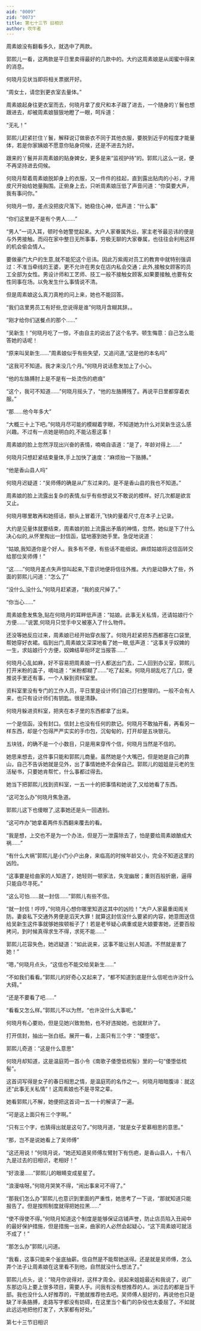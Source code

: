 ```yaml
---
aid: "0009"
zid: "0073"
title: 第七十三节 旧相识
author: 吹牛者
---
```


周素娘没有翻看多久，就选中了两款。

郭熙儿一看，这两款是平日里卖得最好的几款中的。大约这周素娘是从闺蜜中得来的消息。

何晓月见状当即将相关票据开好。

“周女士，请您到更衣室去量体。”

周素娘起身往更衣室而去，何晓月拿了皮尺和本子跟了进去，一个随身的丫鬟也想跟进去，却被周素娘狠狠地瞪了一眼，呵斥道：

“无礼！”

郭熙儿赶紧拦住丫鬟，解释说订做亵衣不同于其他衣服，要脱到近乎的程度才能量体，若是你家姨娘不愿意你贴身伺候，还是不进去为好。

跟来的丫鬟并非周素娘的贴身婢女，更多是来“监视护持”的。郭熙儿这么一说，便不再坚持进去伺候。

何晓月帮着周素娘脱卸身上的衣服，又一件件的挂起，直到露出贴肉的小衫，才用皮尺开始给她量胸围。正俯身上去，只听周素娘压低了声音问道：“你莫要大声，我有事问你。”

何晓月一惊，差点没把皮尺落下。她稳住心神，低声道：“什么事”

“你们这里是不是有个男人……”

“男人”一词入耳，顿时令她警觉起来。大户人家眷属外出，家主老爷最忌讳的便是与外男接触。而闷在家中整日无所事事，穷极无聊的大家眷属，也往往会利用这样的机会偷会情人。

要做豪门大户的生意,就不能犯这个忌讳。因此万紫阁对员工的教育中就特别强调过：不准当牵线的王婆，更不允许在男女在店内私会交通；此外,接触女顾客的员工全部为女性。男设计师和工艺师、技工一般不接触女顾客,如果要接触,也要有女性同事在场。以免发生什么事情说不清。

但是周素娘这么真刀真枪的问上来，她也不能回答。

“我们店里男员工有好些,您说得是谁”何晓月含糊其辞。。

“刚才给你们送餐点的那个……”

“吴新生！”何晓月吃了一惊，不由自主的说出了这个名字。顿生悔意：自己怎么能答她的话呢！

“原来叫吴新生……”周素娘似乎有些失望，又追问道,“这是他的本名吗”

“这我可不知道。我才来没几个月。”何晓月说话愈发加上了小心。

“他的左胳膊肘上是不是有一处烫伤的疤痕”

“这个，我可不知道……”何晓月摇头了，“他的左胳膊残了。再说平日里都穿着衣服。”

“那……他今年多大”

“大概三十上下吧。”何晓月尽可能的模糊着字眼，不知道她为什么对吴新生这么感兴趣。不过有一点她是明白的,不能沾惹这事！

周素娘的脸上忽然浮现出兴奋的表情，喃喃自语道：“是了，年龄对得上……”

何晓月只想赶紧结束量体,手上加快了速度：“麻烦抬一下胳膊。”

“他是香山县人吗”

何晓月迟疑道：“吴师傅的确是从广东过来的。是不是香山县的我也不知道。”

周素娘的脸上流露出复杂的表情,似乎有些想说又不敢说的模样。好几次都是欲言又止。

何晓月哪里敢再和她搭话，额头上冒着汗,飞快的量着尺寸,在本子上记录。

大约是见量体就要结束，周素娘的脸上流露出矛盾的神情，忽然，她似是下了什么决心似的,从怀里掏出一封信函，猛地塞到她手里。急促地说道：

“姑娘,我知道你是个好人。我多有不便，有些话不能细说。麻烦姑娘将这信函转交给那位吴师傅！”

“这……”何晓月差点失声惊叫起来,下意识地便将信往外推。大约是动静大了些，外面的郭熙儿问道：“怎么了”

“没什么,没什么,”何晓月赶紧道，“我的皮尺掉了。”

“你当心……”

周素娘愈发焦急,贴在何晓月的耳畔低声道：“姑娘。此事无关私情，还请姑娘行个方便……”说罢,何晓月只觉手中又被塞入了什么物件。



还没等她反应过来，周素娘已经开始穿衣服了。何晓月赶紧把东西都塞在口袋里,帮她穿好衣裙。临到出门,周素娘又深深地看了她一眼,低声道：“这事关乎奴婢的一生，求姑娘行个方便，奴婢结草衔环定当报答……”

何晓月心乱如麻，好不容易把周素娘一行人都送出门去，二人回到办公室，郭熙儿打开米粉的盖子，嘀咕道：“米粉都糊了……”吃了起来。何晓月胡乱吃了几口，便推说手里还有事，一个人躲到资料室里。

资料室里没有专门的工作人员，平日里是设计师们自己打扫整理的。一般不会有人来，也只有设计师们有钥匙。很是清静。

何晓月躲进资料室，把夹在本子里的东西都拿了出来。

一个是信函，没有封口。信封上也没有任何的款记。何晓月不敢抽开看，再看另一样东西，却是个包得严严实实的手巾包，沉甸甸的，打开却是五块银元。

五块钱，的确不是一个小数目，只是用来穿传个信，何晓月当然是不信的。

她思来想去，这件事只能和郭熙儿商量。虽然她是个大嘴巴，但是她是自己的靠山，自己不告诉她就是见外，出了事情她绝不会保自己。郭熙儿的姐姐是元老的生活秘书，只要她肯帮忙，什么事都过得去。

她当下把郭熙儿找到资料室，一五一十的把事情和她说了,又给她看了东西。

“这可怎么办”何晓月焦急道。

郭熙儿这下也傻眼了,这事她还是头一回遇到。

“这可咋办”她拿着两件东西翻来覆去的看。

“我是想，上交也不是为一个办法，但是万一泄露除去了，怕是要给周素娘酿成大祸……”

“有什么大祸”郭熙儿是小门小户出身，来临高的时候年龄又小，完全不知道这里的凶险。

“这事要是给曲家的人知道了，她轻则一顿家法，失宠幽居；重则百般折磨，逼得只能自尽寻死。”

“这么可怕……就一封信……”郭熙儿有些不信。

“就一封信！哼哼，”何晓月心想你哪里知道这其中的凶险！“大户人家最重闺阁关防。妻妾私下交通外男便是滔天大罪！就算这封信没什么要紧的内容，她意图送信给吴新生这件事就够她挨顿板子了！若是老爷疑心病重或是大娘要害她，还要百般拷问，到时候真得求生不得，求死不能……”

郭熙儿花容失色，她迟疑道：“如此说来，这事不能让别人知道。不然就是害了她！”

“嗯，”何晓月点头，“这信也不能交给吴新生……”

“不如我们看看。”郭熙儿的好奇心又起来了，“都不知道到底是什么信呢也许没什么大碍。”

“还是不要看了吧……”

“看看又怎么样。”郭熙儿不以为然，“也许没什么大事呢。”

何晓月有心要劝，但是见她兴致勃勃，也不好违拗她，也就默许了。

打开信封，抽出一张白纸。展开一看，上面只有三个字：“倭堕低”。

郭熙儿奇道：“这是什么意思”

何晓月却知道，这是温庭筠一首小令《南歌子倭堕低梳髻》里的一句“倭堕低梳髻”。

这首词写得是女子的春日相思之情，是温庭筠的名作之一。何晓月暗暗腹诽：就这还“此事无关私情”！这周素娘也不是寻常之辈。

她看郭熙儿不解，她便把这首词一五一十的解读了一遍。

“可是这上面只有三个字啊。”

“只有三个字，也猜得出就是这句了。”何晓月道，“就是女子爱慕相思的意思。”

“那，岂不是说她看上了吴师傅”

“这还用说！”何晓月说，“她还知道吴师傅左臂肘下有伤疤，是香山县人，十有八九是过去的旧相识，老相好！”

“好浪漫……”郭熙儿的眼睛变成星星了。

“浪漫啥呀。”何晓月哭笑不得，“闹出事来可不得了。”

“那我们怎么办”郭熙儿也意识到里面的严重性，她思考了一下说，“那就知道只能报告了。但是按照制度就得把她拉黑……”

“使不得使不得。”何晓月知道这个制度是能够保证店铺声誉，防止店员陷入丑闻中的最好保护措施，但是措施一出来，曲家的人必然会起疑心，“这下周素娘可就活不成了！”

“那怎么办”郭熙儿问道。

“我看，这事只能来个釜底抽薪。信自然是不能帮她送得。还是就是吴师傅，怎么弄个法子让周素娘在这里看不到他，自然就没什么想法了。”

郭熙儿点头，说：“晓月你说得对，这样才周全。说起来姐姐最近和我说了，说广东那边马上要上很多项目，需要人手。问我有没有想推荐的人。派过去的都是当干部。我也没什么人好推荐的，干脆就推荐他去吧。吴师傅人挺好的，再说他也只是缺了半条胳膊，走路写字都没有妨碍，在这里当个看门的杂役也太委屈了。不如就此远远地把他打发了，大家都有好处。”

第七十三节旧相识

